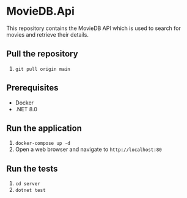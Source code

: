 # MovieDB.Api

This repository contains the MovieDB API which is used to search for movies and retrieve their details.

## Pull the repository

1. `git pull origin main`

## Prerequisites

- Docker
- .NET 8.0

## Run the application

1. `docker-compose up -d`
2. Open a web browser and navigate to `http://localhost:80`

## Run the tests

1. `cd server`
2. `dotnet test`
